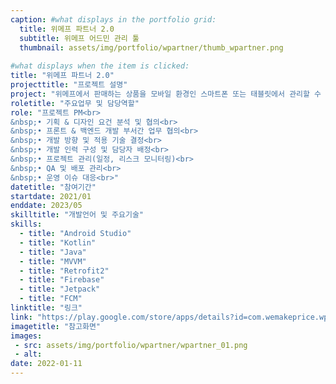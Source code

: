 ```yaml
---
caption: #what displays in the portfolio grid:
  title: 위메프 파트너 2.0
  subtitle: 위메프 어드민 관리 툴
  thumbnail: assets/img/portfolio/wpartner/thumb_wpartner.png
  
#what displays when the item is clicked:
title: "위메프 파트너 2.0"
projecttitle: "프로젝트 설명"
project: "위메프에서 판매하는 상품을 모바일 환경인 스마트폰 또는 태블릿에서 관리할 수 있는 판매자 전용 앱"
roletitle: "주요업무 및 담당역할"
role: "프로젝트 PM<br>
&nbsp;• 기획 & 디자인 요건 분석 및 협의<br>
&nbsp;• 프론트 & 백엔드 개발 부서간 업무 협의<br>
&nbsp;• 개발 방향 및 적용 기술 결정<br>
&nbsp;• 개발 인력 구성 및 담당자 배정<br>
&nbsp;• 프로젝트 관리(일정, 리스크 모니터링)<br>
&nbsp;• QA 및 배포 관리<br>
&nbsp;• 운영 이슈 대응<br>"
datetitle: "참여기간"
startdate: 2021/01
enddate: 2023/05
skilltitle: "개발언어 및 주요기술"
skills:
  - title: "Android Studio"
  - title: "Kotlin"
  - title: "Java"
  - title: "MVVM"
  - title: "Retrofit2"
  - title: "Firebase"
  - title: "Jetpack"
  - title: "FCM"
linktitle: "링크"
link: "https://play.google.com/store/apps/details?id=com.wemakeprice.wpartner"
imagetitle: "참고화면"
images:
 - src: assets/img/portfolio/wpartner/wpartner_01.png
 - alt: 
date: 2022-01-11
---
```


